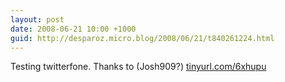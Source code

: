 ```yaml
---
layout: post
date: 2008-06-21 10:00 +1000
guid: http://desparoz.micro.blog/2008/06/21/t840261224.html
---
```

Testing twitterfone. Thanks to (Josh909?)
[tinyurl.com/6xhupu](http://tinyurl.com/6xhupu)
